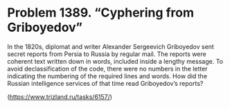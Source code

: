 # Problem 1389. “Cyphering from Griboyedov”

In the 1820s, diplomat and writer Alexander Sergeevich Griboyedov sent secret reports from Persia to Russia by regular mail. The reports were coherent text written down in words, included inside a lengthy message. To avoid declassification of the code, there were no numbers in the letter indicating the numbering of the required lines and words. How did the Russian intelligence services of that time read Griboyedov’s reports?

(https://www.trizland.ru/tasks/6157/)